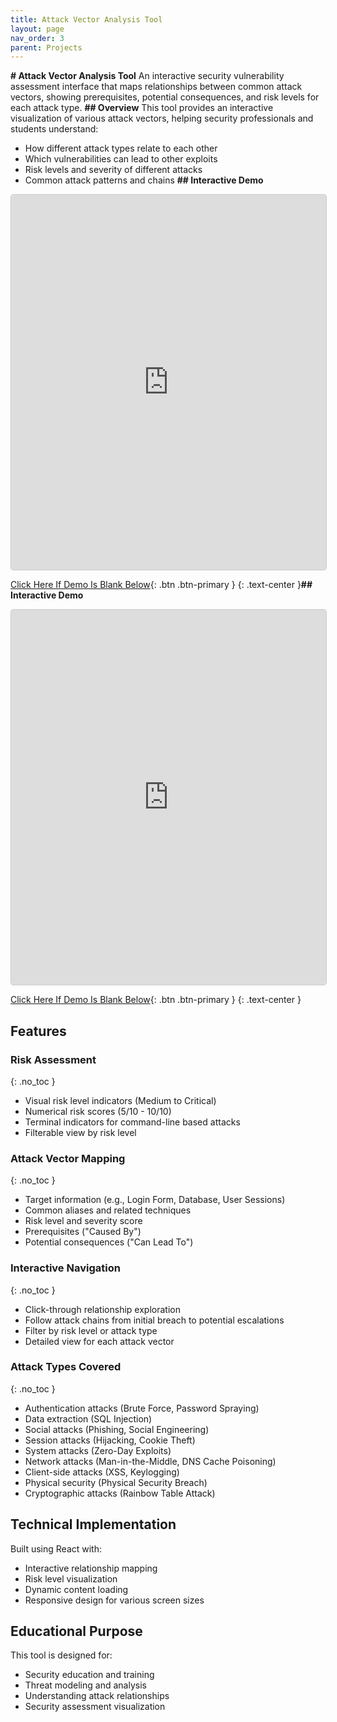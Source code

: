 ```yaml
---
title: Attack Vector Analysis Tool
layout: page
nav_order: 3
parent: Projects
---
```

**# Attack Vector Analysis Tool**
An interactive security vulnerability assessment interface that maps relationships between common attack vectors, showing prerequisites, potential consequences, and risk levels for each attack type.
**## Overview**
This tool provides an interactive visualization of various attack vectors, helping security professionals and students understand:
- How different attack types relate to each other
- Which vulnerabilities can lead to other exploits
- Risk levels and severity of different attacks
- Common attack patterns and chains
**## Interactive Demo**

<div markdown="0">
  <iframe id="demo-iframe" 
    src="https://claude.site/artifacts/abcf42a2-194c-4593-afbd-9ba562b56d79" 
    width="100%" 
    height="600px" 
    style="border: 1px solid #ccc; border-radius: 4px;" 
    frameborder="0" 
    onload="this.style.display='block'" 
    onerror="handleIframeError()">
  </iframe>

  <style>
    .game {
      width: 100%;
      max-width: 600px;
      height: 150px;
      border: 1px solid var(--border-color);
      margin: 2rem auto;
      background: var(--background-color);
    }

    #dino {
      width: 50px;
      height: 50px;
      background-image: url("https://raw.githubusercontent.com/MysticReborn/t-rexGame/master/images/trex1.png");
      background-size: 50px 50px;
      position: relative;
      top: 98px;
    }

    #cactus {
      width: 20px;
      height: 40px;
      background-image: url("https://raw.githubusercontent.com/MysticReborn/t-rexGame/master/images/obstacle1.png");
      background-size: 20px 40px;
      position: relative;
      top: 58px;
      left: calc(100% - 20px);
      animation: block 1s infinite linear;
    }

    @keyframes block {
      0% {left: calc(100% - 20px);}
      100% {left: -20px;}
    }

    .jump {
      animation: jump 0.3s linear;
    }

    @keyframes jump {
      0% {top: 98px;}
      30% {top: 70px;}
      50% {top: 50px;}
      80% {top: 70px;}
      100% {top: 98px;}
    }
  </style>

  <div id="fallback" style="display:none">
    <div class="game">
      <div id="dino"></div>
      <div id="cactus"></div>
    </div>
  </div>

  <script>
    function handleIframeError() {
      document.getElementById('demo-iframe').style.display = 'none';
      document.getElementById('fallback').style.display = 'block';
    }

    document.addEventListener('DOMContentLoaded', function() {
      const dino = document.getElementById("dino");
      const cactus = document.getElementById("cactus");

      function jump() {
        if (!dino.classList.contains("jump")) {
          dino.classList.add("jump");
          setTimeout(function () {
            dino.classList.remove("jump");
          }, 300);
        }
      }

      let isAlive = setInterval(function () {
        let dinoTop = parseInt(window.getComputedStyle(dino).getPropertyValue("top"));
        let cactusLeft = parseInt(window.getComputedStyle(cactus).getPropertyValue("left"));
        
        if (cactusLeft < 50 && cactusLeft > 0 && dinoTop >= 140) {
          alert("Game Over!");
        }
      }, 10);

      document.addEventListener("keydown", function (event) {
        jump();
      });
    });
  </script>
</div>

[Click Here If Demo Is Blank Below](https://claude.site/artifacts/abcf42a2-194c-4593-afbd-9ba562b56d79){: .btn .btn-primary }
{: .text-center }**## Interactive Demo**

<div markdown="0">
  <iframe id="demo-iframe" 
    src="https://claude.site/artifacts/abcf42a2-194c-4593-afbd-9ba562b56d79" 
    width="100%" 
    height="600px" 
    style="border: 1px solid #ccc; border-radius: 4px;" 
    frameborder="0" 
    onload="this.style.display='block'" 
    onerror="handleIframeError()">
  </iframe>

  <style>
    .game {
      width: 100%;
      max-width: 600px;
      height: 150px;
      border: 1px solid var(--border-color);
      margin: 2rem auto;
      background: var(--background-color);
    }

    #dino {
      width: 50px;
      height: 50px;
      background-image: url("https://raw.githubusercontent.com/MysticReborn/t-rexGame/master/images/trex1.png");
      background-size: 50px 50px;
      position: relative;
      top: 98px;
    }

    #cactus {
      width: 20px;
      height: 40px;
      background-image: url("https://raw.githubusercontent.com/MysticReborn/t-rexGame/master/images/obstacle1.png");
      background-size: 20px 40px;
      position: relative;
      top: 58px;
      left: calc(100% - 20px);
      animation: block 1s infinite linear;
    }

    @keyframes block {
      0% {left: calc(100% - 20px);}
      100% {left: -20px;}
    }

    .jump {
      animation: jump 0.3s linear;
    }

    @keyframes jump {
      0% {top: 98px;}
      30% {top: 70px;}
      50% {top: 50px;}
      80% {top: 70px;}
      100% {top: 98px;}
    }
  </style>

  <div id="fallback" style="display:none">
    <div class="game">
      <div id="dino"></div>
      <div id="cactus"></div>
    </div>
  </div>

  <script>
    function handleIframeError() {
      document.getElementById('demo-iframe').style.display = 'none';
      document.getElementById('fallback').style.display = 'block';
    }

    document.addEventListener('DOMContentLoaded', function() {
      const dino = document.getElementById("dino");
      const cactus = document.getElementById("cactus");

      function jump() {
        if (!dino.classList.contains("jump")) {
          dino.classList.add("jump");
          setTimeout(function () {
            dino.classList.remove("jump");
          }, 300);
        }
      }

      let isAlive = setInterval(function () {
        let dinoTop = parseInt(window.getComputedStyle(dino).getPropertyValue("top"));
        let cactusLeft = parseInt(window.getComputedStyle(cactus).getPropertyValue("left"));
        
        if (cactusLeft < 50 && cactusLeft > 0 && dinoTop >= 140) {
          alert("Game Over!");
        }
      }, 10);

      document.addEventListener("keydown", function (event) {
        jump();
      });
    });
  </script>
</div>

[Click Here If Demo Is Blank Below](https://claude.site/artifacts/abcf42a2-194c-4593-afbd-9ba562b56d79){: .btn .btn-primary }
{: .text-center }
## Features

### Risk Assessment
{: .no_toc }

- Visual risk level indicators (Medium to Critical)
- Numerical risk scores (5/10 - 10/10)
- Terminal indicators for command-line based attacks
- Filterable view by risk level

### Attack Vector Mapping
{: .no_toc }

- Target information (e.g., Login Form, Database, User Sessions)
- Common aliases and related techniques
- Risk level and severity score
- Prerequisites ("Caused By")
- Potential consequences ("Can Lead To")

### Interactive Navigation
{: .no_toc }

- Click-through relationship exploration
- Follow attack chains from initial breach to potential escalations
- Filter by risk level or attack type
- Detailed view for each attack vector

### Attack Types Covered
{: .no_toc }

- Authentication attacks (Brute Force, Password Spraying)
- Data extraction (SQL Injection)
- Social attacks (Phishing, Social Engineering)
- Session attacks (Hijacking, Cookie Theft)
- System attacks (Zero-Day Exploits)
- Network attacks (Man-in-the-Middle, DNS Cache Poisoning)
- Client-side attacks (XSS, Keylogging)
- Physical security (Physical Security Breach)
- Cryptographic attacks (Rainbow Table Attack)

## Technical Implementation

Built using React with:

- Interactive relationship mapping
- Risk level visualization
- Dynamic content loading
- Responsive design for various screen sizes

## Educational Purpose

This tool is designed for:

- Security education and training
- Threat modeling and analysis
- Understanding attack relationships
- Security assessment visualization

